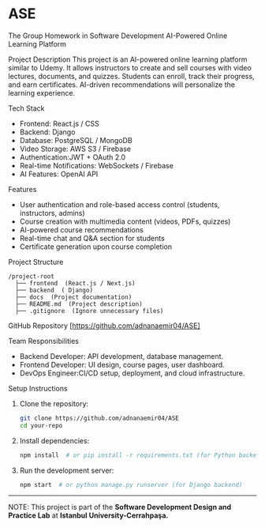 # ASE
The Group Homework in Software Development 
AI-Powered Online Learning Platform

Project Description
This project is an AI-powered online learning platform similar to Udemy. It allows instructors to create and sell courses with video lectures, documents, and quizzes. Students can enroll, track their progress, and earn certificates. AI-driven recommendations will personalize the learning experience.

Tech Stack
- Frontend: React.js / CSS
- Backend:  Django
- Database: PostgreSQL / MongoDB
- Video Storage: AWS S3 / Firebase
- Authentication:JWT + OAuth 2.0
- Real-time Notifications: WebSockets / Firebase
- AI Features: OpenAI API 

Features
- User authentication and role-based access control (students, instructors, admins)
- Course creation with multimedia content (videos, PDFs, quizzes)
- AI-powered course recommendations
- Real-time chat and Q&A section for students
- Certificate generation upon course completion

 Project Structure
```
/project-root
  ├── frontend  (React.js / Next.js)
  ├── backend  ( Django)
  ├── docs  (Project documentation)
  ├── README.md  (Project description)
  ├── .gitignore  (Ignore unnecessary files)
```
 GitHub Repository
[https://github.com/adnanaemir04/ASE]

 Team Responsibilities
- Backend Developer: API development, database management.
- Frontend Developer: UI design, course pages, user dashboard.
- DevOps Engineer:CI/CD setup, deployment, and cloud infrastructure.

Setup Instructions
1. Clone the repository:
   ```bash
   git clone https://github.com/adnanaemir04/ASE
   cd your-repo
   ```
2. Install dependencies:
   ```bash
   npm install  # or pip install -r requirements.txt (for Python backend)
   ```
3. Run the development server:
   ```bash
   npm start  # or python manage.py runserver (for Django backend)
   ```

---
NOTE: This project is part of the **Software Development Design and Practice Lab** at **Istanbul University-Cerrahpaşa.**

